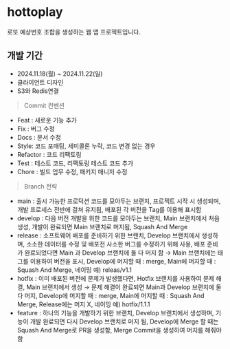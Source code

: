 # hottoplay
로또 예상번호 조합을 생성하는 웹 앱 프로젝트입니다.

## 개발 기간
- 2024.11.18(월) ~ 2024.11.22(일)
- 클라이언트 디자인
- S3와 Redis연결

> Commit 컨벤션
- Feat : 새로운 기능 추가
- Fix : 버그 수정
- Docs : 문서 수정
- Style: 코드 포매팅, 세미콜론 누락, 코드 변경 없는 경우
- Refactor : 코드 리팩토링
- Test : 테스트 코드, 리팩토링 테스트 코드 추가
- Chore : 빌드 업무 수정, 패키지 매니저 수정

> Branch 전략
- main : 출시 가능한 프로덕션 코드를 모아두는 브랜치, 프로젝트 시작 시 생성되며, 개발 프로세스 전반에 걸쳐 유지됨, 배포된 각 버전을 Tag를 이용해 표시함
- develop : 다음 버전 개발을 위한 코드를 모아두는 브랜치, Main 브랜치에서 처음 생성, 개발이 완료되면 Main 브랜치로 머지됨, Squash And Merge
- release : 소프트웨어 배포를 준비하기 위한 브랜치, Develop 브랜치에서 생성하며, 소소한 데이터를 수정 및 배포전 사소한 버그를 수정하기 위해 사용, 배포 준비가 완료되었다면 Main 과 Develop 브랜치에 둘 다 머지 함 → Main 브랜치에는 태그를 이용하여 버전을 표시, Develop에 머지할 때 : merge, Main에 머지할 때 : Squash And Merge, 네이밍 예) releas/v1.1
- hotfix : 이미 배포된 버전에 문제가 발생했다면, Hotfix 브랜치를 사용하여 문제 해결, Main 브랜치에서 생성 → 문제 해결이 완료되면 Main과 Develop 브랜치에 둘 다 머지, Develop에 머지할 때 : merge, Main에 머지할 때 : Squash And Merge, Release에는 머지 X, 네이밍 예) hotfix/1.1.1
- feature : 하나의 기능을 개발하기 위한 브랜치, Develop 브랜치에서 생성하며, 기능이 개발 완료되면 다시 Develop 브랜치로 머지 됨, Develop에 Merge 할 때는 Squash And Merge로 PR을 생성함, Merge Commit을 생성하여 머지를 해줘야 함
